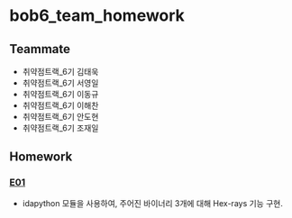 # bob6_team_homework

## Teammate
- 취약점트랙_6기 김태욱
- 취약점트랙_6기 서영일
- 취약점트랙_6기 이동규
- 취약점트랙_6기 이해찬
- 취약점트랙_6기 안도현
- 취약점트랙_6기 조재일

## Homework
### [E01][1]

[1]: https://github.com/st1tch/bob6_team_homework/tree/master/E01  "E01"
* idapython 모듈을 사용하여, 주어진 바이너리 3개에 대해 Hex-rays 기능 구현.
